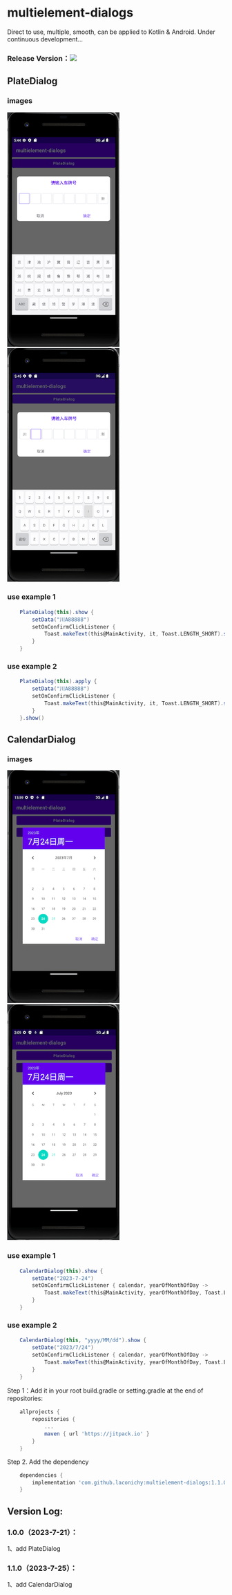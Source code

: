 # multielement-dialogs
Direct to use, multiple, smooth, can be applied to Kotlin &amp; Android.
Under continuous development...

### Release Version：![](https://jitpack.io/v/laconichy/multielement-dialogs.svg)

## PlateDialog
### images
![](images/demo_plate_provinces_keyboard.png) ![](images/demo_plate_letter_keyboard.png)

### use example 1
```gradle
    PlateDialog(this).show {
        setData("川A88888")
        setOnConfirmClickListener {
            Toast.makeText(this@MainActivity, it, Toast.LENGTH_SHORT).show()
        }
    }
```

### use example 2
```gradle
    PlateDialog(this).apply {
        setData("川A88888")
        setOnConfirmClickListener {
            Toast.makeText(this@MainActivity, it, Toast.LENGTH_SHORT).show()
        }
    }.show()
```

## CalendarDialog
### images
![](images/demo_calendar_ch.png) ![](images/demo_calendar.png)

### use example 1
```gradle
    CalendarDialog(this).show {
        setDate("2023-7-24")
        setOnConfirmClickListener { calendar, yearOfMonthOfDay ->
            Toast.makeText(this@MainActivity, yearOfMonthOfDay, Toast.LENGTH_SHORT).show()
        }
    }
```
### use example 2
```gradle
    CalendarDialog(this, "yyyy/MM/dd").show {
        setDate("2023/7/24")
        setOnConfirmClickListener { calendar, yearOfMonthOfDay ->
            Toast.makeText(this@MainActivity, yearOfMonthOfDay, Toast.LENGTH_SHORT).show()
        }
    }
```

Step 1：Add it in your root build.gradle or setting.gradle at the end of repositories:
```gradle
    allprojects {
    	repositories {
    		...
    		maven { url 'https://jitpack.io' }
    	}
    }
```
Step 2. Add the dependency
```gradle
    dependencies {
	    implementation 'com.github.laconichy:multielement-dialogs:1.1.0'
	}
```

## Version Log:
### 1.0.0（2023-7-21）：
1、add PlateDialog
### 1.1.0（2023-7-25）：
1、add CalendarDialog